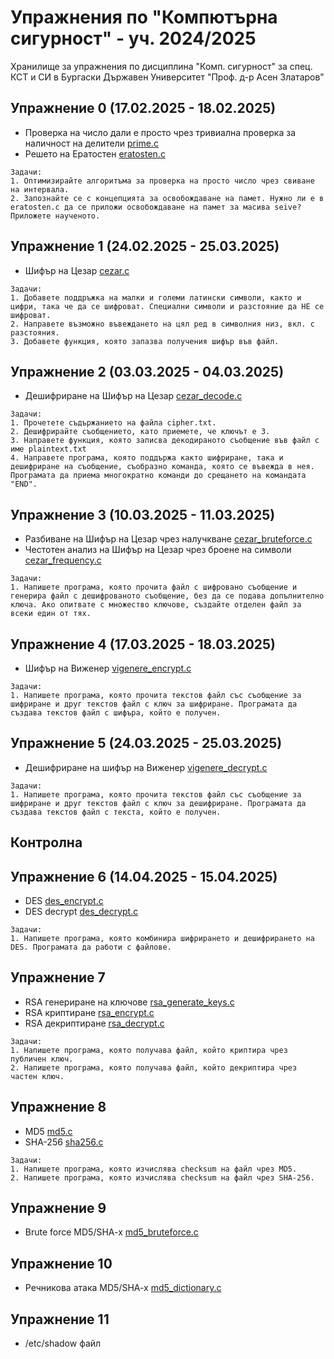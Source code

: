 # Упражнения по "Компютърна сигурност" - уч. 2024/2025

Хранилище за упражнения по дисциплина "Комп. сигурност" за спец. КСТ и СИ в Бургаски Държавен Университет "Проф. д-р Асен Златаров"

## Упражнение 0 (17.02.2025 - 18.02.2025)
- Проверка на число дали е просто чрез тривиална проверка за наличност на делители [prime.c](https://github.com/peshopbs2/compsec25-uaz-bs/blob/main/prime.c)
- Решето на Ератостен [eratosten.c](https://github.com/peshopbs2/compsec25-uaz-bs/blob/main/eratosten.c)

```
Задачи:
1. Оптимизирайте алгоритъма за проверка на просто число чрез свиване на интервала.
2. Запознайте се с концепцията за освобождаване на памет. Нужно ли е в eratosten.c да се приложи освобождаване на памет за масива seive? Приложете наученото.
```

## Упражнение 1 (24.02.2025 - 25.03.2025)
- Шифър на Цезар [cezar.c](https://github.com/peshopbs2/compsec25-uaz-bs/blob/main/cezar.c)

```
Задачи:
1. Добавете поддръжка на малки и големи латински символи, както и цифри, така че да се шифроват. Специални символи и разстояние да НЕ се шифроват.
2. Направете възможно въвеждането на цял ред в символния низ, вкл. с разстояния.
3. Добавете функция, която запазва получения шифър във файл.
```

## Упражнение 2 (03.03.2025 - 04.03.2025)
- Дешифриране на Шифър на Цезар [cezar_decode.c](https://github.com/peshopbs2/compsec25-uaz-bs/blob/main/cezar_decode.c)

```
Задачи:
1. Прочетете съдържанието на файла cipher.txt.
2. Дешифрирайте съобщението, като приемете, че ключът е 3.
3. Направете функция, която записва декодираното съобщение във файл с име plaintext.txt
4. Направете програма, която поддържа както шифриране, така и дешифриране на съобщение, съобразно команда, която се въвежда в нея. Програмата да приема многократно команди до срещането на командата "END".
```

## Упражнение 3 (10.03.2025 - 11.03.2025)
- Разбиване на Шифър на Цезар чрез налучкване [cezar_bruteforce.c](https://github.com/peshopbs2/compsec25-uaz-bs/blob/main/cezar_bruteforce.c)
- Честотен анализ на Шифър на Цезар чрез броене на символи [cezar_frequency.c](https://github.com/peshopbs2/compsec25-uaz-bs/blob/main/cezar_frequency.c) 

```
Задачи:
1. Напишете програма, която прочита файл с шифровано съобщение и генерира файл с дешифрованото съобщение, без да се подава допълнително ключа. Ако опитвате с множество ключове, създайте отделен файл за всеки един от тях.
```

## Упражнение 4 (17.03.2025 - 18.03.2025)
- Шифър на Виженер [vigenere_encrypt.c](https://github.com/peshopbs2/compsec25-uaz-bs/blob/main/vigenere_encrypt.c)

```
Задачи:
1. Напишете програма, която прочита текстов файл със съобщение за шифриране и друг текстов файл с ключ за шифриране. Програмата да създава текстов файл с шифъра, който е получен.
```
## Упражнение 5 (24.03.2025 - 25.03.2025)
- Дешифриране на шифър на Виженер [vigenere_decrypt.c](https://github.com/peshopbs2/compsec25-uaz-bs/blob/main/vigenere_decrypt.c)

```
Задачи:
1. Напишете програма, която прочита текстов файл със съобщение за шифриране и друг текстов файл с ключ за дешифриране. Програмата да създава текстов файл с текста, който е получен.
```

## Контролна

## Упражнение 6 (14.04.2025 - 15.04.2025)
- DES [des_encrypt.c](https://github.com/peshopbs2/compsec25-uaz-bs/blob/main/des_encrypt.c)
- DES decrypt [des_decrypt.c](https://github.com/peshopbs2/compsec25-uaz-bs/blob/main/des_decrypt.c)

```
Задачи:
1. Напишете програма, която комбинира шифрирането и дешифрирането на DES. Програмата да работи с файлове.
```

## Упражнение 7
- RSA генериране на ключове [rsa_generate_keys.c](https://github.com/peshopbs2/compsec25-uaz-bs/blob/main/rsa_generate_keys.c)
- RSA криптиране [rsa_encrypt.c](https://github.com/peshopbs2/compsec25-uaz-bs/blob/main/rsa_encrypt.c)
- RSA декриптиране [rsa_decrypt.c](https://github.com/peshopbs2/compsec25-uaz-bs/blob/main/rsa_decrypt.c)

```
Задачи:
1. Напишете програма, която получава файл, който криптира чрез публичен ключ.
2. Напишете програма, която получава файл, който декриптира чрез частен ключ.
```

## Упражнение 8
- MD5 [md5.c](https://github.com/peshopbs2/compsec25-uaz-bs/blob/main/md5.c)
- SHA-256 [sha256.c](https://github.com/peshopbs2/compsec25-uaz-bs/blob/main/sha256.c)

```
Задачи:
1. Напишете програма, която изчислява checksum на файл чрез MD5.
2. Напишете програма, която изчислява checksum на файл чрез SHA-256.
```
## Упражнение 9
- Brute force MD5/SHA-x [md5_bruteforce.c]()

## Упражнение 10
- Речникова атака MD5/SHA-x [md5_dictionary.c]()

## Упражнение 11
- /etc/shadow файл
